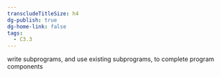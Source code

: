 ```yaml
---
transcludeTitleSize: h4
dg-publish: true
dg-home-link: false
tags:
  - C3.3
---
```

write subprograms, and use existing subprograms, to complete program components